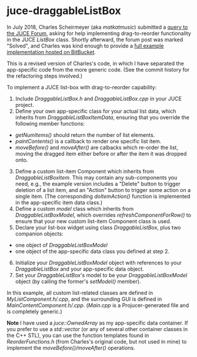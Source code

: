 # juce-draggableListBox
In July 2018, Charles Scheirmeyer (aka *matkatmusic*) submitted a [query to the JUCE Forum](https://forum.juce.com/t/listbox-drag-to-reorder-solved/28477), asking for help implementing drag-to-reorder functionality in the JUCE *ListBox* class. Shortly afterward, the forum post was marked "Solved", and Charles was kind enough to provide a [full example implementation hosted on BitBucket](https://bitbucket.org/MatkatMusic/listboxreorder/).

This is a revised version of Charles's code, in which I have separated the app-specific code from the more generic code. (See the commit history for the refactoring steps involved.)

To implement a JUCE list-box with drag-to-reorder capability:
1. Include *DraggableListBox.h* and *DraggableListBox.cpp* in your JUCE project.
2. Define your own app-specific class for your actual list data, which inherits from *DraggableListBoxItemData*, ensuring that you override the following member functions:
 - *getNumItems()* should return the number of list elements.
 - *paintContents()* is a callback to render one specific list item.
 - *moveBefore()* and *moveAfter()* are calbacks which re-order the list, moving the dragged item either before or after the item it was dropped onto.
3. Define a custom list-item Component which inherits from *DraggableListBoxItem*. This may contain any sub-components you need, e.g., the example version includes a "Delete" button to trigger deletion of a list item, and an "Action" button to trigger some action on a single item. (The corresponding *doItemAction()* function is implemented in the app-specific item data class.)
4. Define a custom *model* class which inherits from *DraggableListBoxModel*, which overrides *refreshComponentForRow()* to ensure that your new custom list-item Component class is used.
5. Declare your list-box widget using class *DraggableListBox*, plus two companion objects:
 - one object of *DraggableListBoxModel*
 - one object of the app-specific data class you defined at step 2.
6. Initialize your *DraggableListBoxModel* object with references to your *DraggableListBox* and your app-specific data object.
7. Set your *DraggableListBox*'s model to be your *DraggableListBoxModel* object (by calling the former's *setModel()* member).

In this example, all custom list-related classes are defined in *MyListComponent.h/.cpp*, and the surrounding GUI is defined in *MainContentComponent.h/.cpp*. (*Main.cpp* is a Projucer-generated file and is completely generic.)

**Note** I have used a *juce::OwnedArray* as my app-specific data container. If you prefer to use a *std::vector* (or any of several other container classes in the C++ STL), you can use the function templates found in *ReorderFunctions.h* (from Charles's original code, but not used in mine) to implement the *moveBefore()/moveAfter()* operations.
